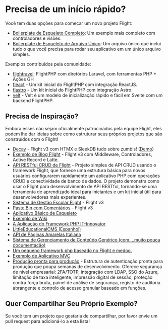 # Precisa de um início rápido?

Você tem duas opções para começar um novo projeto Flight:

- [Boilerplate de Esqueleto Completo](https://github.com/flightphp/skeleton): Um exemplo mais completo com controladores e visões.
- [Boilerplate de Esqueleto de Arquivo Único](https://github.com/flightphp/skeleton-simple): Um arquivo único que inclui tudo o que você precisa para rodar seu aplicativo em um único arquivo simples.

Exemplos contribuídos pela comunidade:

- [flightravel](https://github.com/fadrian06-templates/flighravel): FlightPHP com diretórios Laravel, com ferramentas PHP + Ações GH
- [fleact](https://github.com/flightphp/fleact) - Um kit inicial do FlightPHP com integração ReactJS.
- [flastro](https://github.com/flightphp/flastro) - Um kit inicial do FlightPHP com integração Astro.
- [velt](https://github.com/flightphp/velt) - Velt é um modelo de inicialização rápido e fácil em Svelte com um backend FlightPHP.

## Precisa de Inspiração?

Embora esses não sejam oficialmente patrocinados pela equipe Flight, eles podem lhe dar ideias sobre como estruturar seus próprios projetos que são construídos com o Flight!

- [Decay](https://github.com/boxybird/decay) - Flight v3 com HTMX e SleekDB tudo sobre zumbis! ([Demo](https://decay.andrewrhyand.com))
- [Exemplo de Blog Flight](https://github.com/n0nag0n/flightphp-blog) - Flight v3 com Middleware, Controladores, Active Record e Latte.
- [API RESTful CRUD de Flight](https://github.com/soheilkhaledabdi/php-crud-api-flight) - Projeto simples de API CRUD usando o framework Flight, que fornece uma estrutura básica para novos usuários configurarem rapidamente um aplicativo PHP com operações CRUD e conectividade de banco de dados. O projeto demonstra como usar o Flight para desenvolvimento de API RESTful, tornando-se uma ferramenta de aprendizado ideal para iniciantes e um kit inicial útil para desenvolvedores mais experientes.
- [Sistema de Gestão Escolar Flight](https://github.com/krmu/FlightPHP_School) - Flight v3
- [Paste Bin com Comentários](https://github.com/n0nag0n/commie2) - Flight v3
- [Aplicativo Básico de Esqueleto](https://github.com/markhughes/flight-skeleton)
- [Exemplo de Wiki](https://github.com/Skayo/FlightWiki)
- [A Aplicação do Framework PHP IT-Innovator](https://github.com/itinnovator/myphp-app)
- [LittleEducationalCMS (Espanhol)](https://github.com/casgin/LittleEducationalCMS)
- [API de Páginas Amarelas Italiana](https://github.com/chiccomagnus/PGAPI)
- [Sistema de Gerenciamento de Conteúdo Genérico (com....muito pouca documentação)](https://github.com/recepuncu/cms)
- [Um pequeno framework php baseado no Flight e medoo.](https://github.com/ycrao/tinyme)
- [Exemplo de Aplicativo MVC](https://github.com/paddypei/Flight-MVC)
- [Produção pronta para produção](https://github.com/madcoda9000/SecStore) - Estrutura de autenticação pronta para produção que poupa semanas de desenvolvimento. Oferece segurança de nível empresarial: 2FA/TOTP, integração com LDAP, SSO do Azure, limitação de taxa inteligente, impressão digital de sessão, proteção contra força bruta, painel de análise de segurança, registo de auditoria abrangente e controlo de acesso granular baseado em funções.

## Quer Compartilhar Seu Próprio Exemplo?

Se você tem um projeto que gostaria de compartilhar, por favor envie um pull request para adicioná-lo a esta lista!